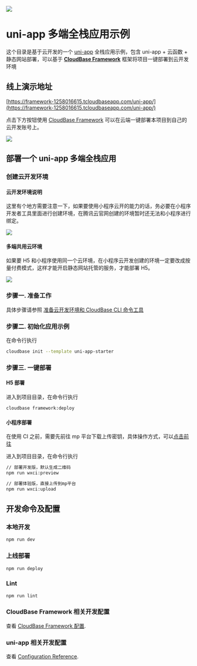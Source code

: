 <a href="https://github.com/TencentCloudBase/cloudbase-templates"><img src="https://main.qcloudimg.com/raw/721bfc09d7e0a2ccd49b40ac6287f8ac.png"></a>

# uni-app 多端全栈应用示例

这个目录是基于云开发的一个 [uni-app](https://uniapp.dcloud.io/) 全栈应用示例，包含 uni-app + 云函数 + 静态网站部署，可以基于 **[CloudBase Framework](https://github.com/TencentCloudBase/cloudbase-framework)** 框架将项目一键部署到云开发环境

## 线上演示地址

[https://framework-1258016615.tcloudbaseapp.com/uni-app/](https://framework-1258016615.tcloudbaseapp.com/uni-app/)

点击下方按钮使用 [CloudBase Framework](https://github.com/TencentCloudBase/cloudbase-framework) 可以在云端一键部署本项目到自己的云开发账号上。

[![](https://main.qcloudimg.com/raw/67f5a389f1ac6f3b4d04c7256438e44f.svg)](https://console.cloud.tencent.com/tcb/env/index?action=CreateAndDeployCloudBaseProject&tdl_anchor=gitee&tdl_site=0&appUrl=https%3A%2F%2Fgitee.com%2FTencentCloudBase%2Fcloudbase-templates&workDir=uni-app-starter&appName=uni-app-starter)

## 部署一个 uni-app 多端全栈应用

### 创建云开发环境

#### 云开发环境说明

这里有个地方需要注意一下，如果要使用小程序云开的能力的话，务必要在小程序开发者工具里面进行创建环境，在腾讯云官网创建的环境暂时还无法和小程序进行绑定。

![](https://main.qcloudimg.com/raw/ee0607b57358a6148aca966810dc88e3.png)

#### 多端共用云环境

如果要 H5 和小程序使用同一个云环境，在小程序云开发创建的环境一定要改成按量付费模式，这样才能开启静态网站托管的服务，才能部署 H5。

![](https://main.qcloudimg.com/raw/beac976f00336d8c315bd6df7ffef9f0.png)

### 步骤一. 准备工作

具体步骤请参照 [准备云开发环境和 CloudBase CLI 命令工具](https://gitee.com/TencentCloudBase/cloudbase-framework/blob/gitee/CLI_GUIDE.md)

### 步骤二. 初始化应用示例

在命令行执行

```bash
cloudbase init --template uni-app-starter
```

### 步骤三. 一键部署

#### H5 部署

进入到项目目录，在命令行执行

```bash
cloudbase framework:deploy
```

#### 小程序部署

在使用 CI 之前，需要先前往 mp 平台下载上传密钥，具体操作方式，可以[点击前往](https://developers.weixin.qq.com/miniprogram/dev/devtools/ci.html)

进入到项目目录，在命令行执行

```bash
// 部署开发版，默认生成二维码
npm run wxci:preview

// 部署体验版，直接上传到mp平台
npm run wxci:upload
```

## 开发命令及配置

### 本地开发

```bash
npm run dev
```

### 上线部署

```bash
npm run deploy
```

### Lint

```bash
npm run lint
```

### CloudBase Framework 相关开发配置

查看 [CloudBase Framework 配置](https://github.com/TencentCloudBase/cloudbase-framework).

### uni-app 相关开发配置

查看 [Configuration Reference](https://uniapp.dcloud.io/collocation/pages).

